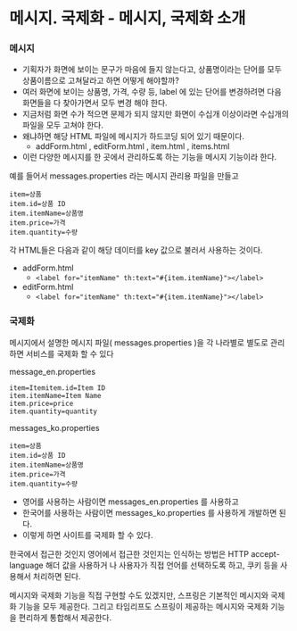 
# 메시지. 국제화 - 메시지, 국제화 소개

### 메시지

- 기획자가 화면에 보이는 문구가 마음에 들지 않는다고, 상품명이라는 단어를 모두 상품이름으로 고쳐달라고 하면
  어떻게 해야할까?
- 여러 화면에 보이는 상품명, 가격, 수량 등, label 에 있는 단어를 변경하려면 다음 화면들을 다 찾아가면서 모두 변경
  해야 한다. 
- 지금처럼 화면 수가 적으면 문제가 되지 않지만 화면이 수십개 이상이라면 수십개의 파일을 모두 고쳐야 한다.
- 왜냐하면 해당 HTML 파일에 메시지가 하드코딩 되어 있기 때문이다.
   - addForm.html , editForm.html , item.html , items.html
- 이런 다양한 메시지를 한 곳에서 관리하도록 하는 기능을 메시지 기능이라 한다.


예를 들어서 messages.properties 라는 메시지 관리용 파일을 만들고
```text
item=상품
item.id=상품 ID
item.itemName=상품명
item.price=가격
item.quantity=수량
```

각 HTML들은 다음과 같이 해당 데이터를 key 값으로 불러서 사용하는 것이다.
- addForm.html
  - ```<label for="itemName" th:text="#{item.itemName}"></label>```
- editForm.html
  - ```<label for="itemName" th:text="#{item.itemName}"></label>```

### 국제화

메시지에서 설명한 메시지 파일( messages.properties )을 각 나라별로 별도로 관리하면 서비스를 국제화 할 수
있다

message_en.properties
```text
item=Itemitem.id=Item ID
item.itemName=Item Name
item.price=price
item.quantity=quantity
```

messages_ko.properties
```text
item=상품
item.id=상품 ID
item.itemName=상품명
item.price=가격
item.quantity=수량
```

- 영어를 사용하는 사람이면 messages_en.properties 를 사용하고
- 한국어를 사용하는 사람이면 messages_ko.properties 를 사용하게 개발하면 된다.
- 이렇게 하면 사이트를 국제화 할 수 있다.

한국에서 접근한 것인지 영어에서 접근한 것인지는 인식하는 방법은 HTTP accept-language 해더 값을 사용하거
나 사용자가 직접 언어를 선택하도록 하고, 쿠키 등을 사용해서 처리하면 된다.

메시지와 국제화 기능을 직접 구현할 수도 있겠지만, 스프링은 기본적인 메시지와 국제화 기능을 모두 제공한다. 그리고
타임리프도 스프링이 제공하는 메시지와 국제화 기능을 편리하게 통합해서 제공한다.




